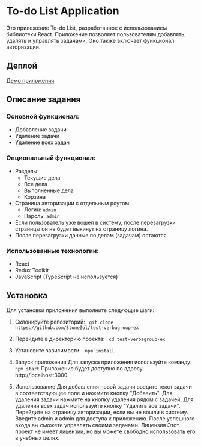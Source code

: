 # To-do List Application

Это приложение To-do List, разработанное с использованием библиотеки React. Приложение позволяет пользователям добавлять, удалять и управлять задачами. Оно также включает функционал авторизации.

## Деплой

[Демо приложения](https://test-verbagroup-ex.vercel.app/)

## Описание задания

### Основной функционал:
- Добавление задачи
- Удаление задачи
- Удаление всех задач

### Опциональный функционал:
- Разделы:
  - Текущие дела
  - Все дела
  - Выполненные дела
  - Корзина
- Страница авторизации с отдельным роутом:
  - Логин: `admin`
  - Пароль: `admin`
- Если пользователь уже вошел в систему, после перезагрузки страницы он не будет выкинут на страницу логина.
- После перезагрузки данные по делам (задачам) остаются.

### Использованные технологии:
- React
- Redux Toolkit
- JavaScript (TypeScript не используется)

## Установка

Для установки приложения выполните следующие шаги:

1. Склонируйте репозиторий:
   ``` git clone https://github.com/StoneZol/test-verbagroup-ex```

2. Перейдите в директорию проекта:
``` cd test-verbagroup-ex```
3. Установите зависимости:
``` npm install```
4. Запуск приложения
Для запуска приложения используйте команду:
``` npm start```
Приложение будет доступно по адресу http://localhost:3000.

5. Использование
Для добавления новой задачи введите текст задачи в соответствующее поле и нажмите кнопку "Добавить".
Для удаления задачи нажмите на кнопку удаления рядом с задачей.
Для удаления всех задач используйте кнопку "Удалить все задачи".
Перейдите на страницу авторизации, если вы не вошли в систему. Введите admin и admin для доступа к приложению.
После успешного входа вы сможете управлять своими задачами.
Лицензия
Этот проект не имеет лицензии, но вы можете свободно использовать его в учебных целях.
